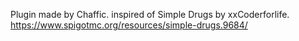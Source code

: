 Plugin made by Chaffic.
inspired of Simple Drugs by xxCoderforlife. https://www.spigotmc.org/resources/simple-drugs.9684/
